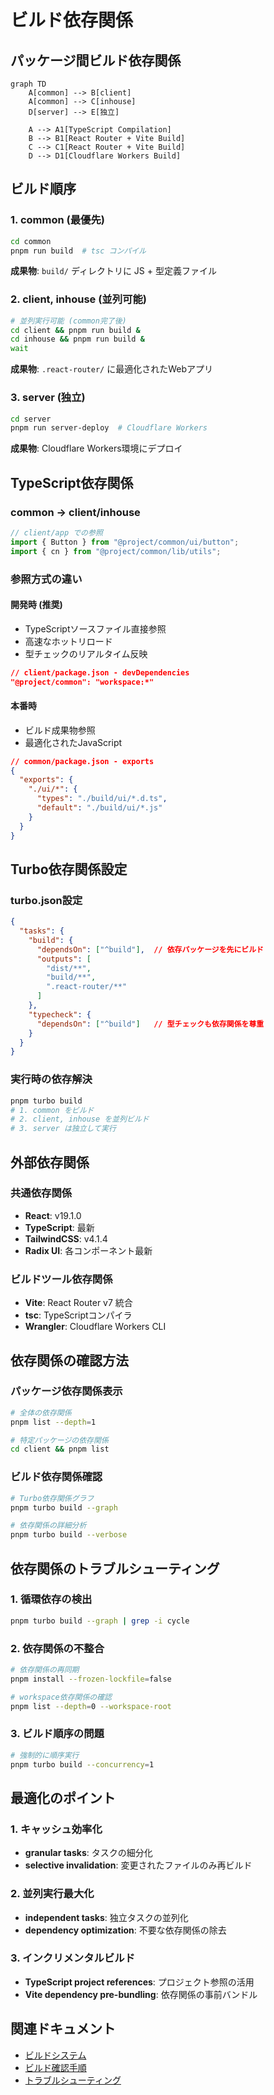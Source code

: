 # ビルド依存関係

## パッケージ間ビルド依存関係

```mermaid
graph TD
    A[common] --> B[client]
    A[common] --> C[inhouse]
    D[server] --> E[独立]
    
    A --> A1[TypeScript Compilation]
    B --> B1[React Router + Vite Build]
    C --> C1[React Router + Vite Build]
    D --> D1[Cloudflare Workers Build]
```

## ビルド順序

### 1. common (最優先)
```bash
cd common
pnpm run build  # tsc コンパイル
```

**成果物**: `build/` ディレクトリに JS + 型定義ファイル

### 2. client, inhouse (並列可能)
```bash
# 並列実行可能 (common完了後)
cd client && pnpm run build &
cd inhouse && pnpm run build &
wait
```

**成果物**: `.react-router/` に最適化されたWebアプリ

### 3. server (独立)
```bash
cd server
pnpm run server-deploy  # Cloudflare Workers
```

**成果物**: Cloudflare Workers環境にデプロイ

## TypeScript依存関係

### common → client/inhouse
```typescript
// client/app での参照
import { Button } from "@project/common/ui/button";
import { cn } from "@project/common/lib/utils";
```

### 参照方式の違い

#### 開発時 (推奨)
- TypeScriptソースファイル直接参照
- 高速なホットリロード
- 型チェックのリアルタイム反映

```json
// client/package.json - devDependencies
"@project/common": "workspace:*"
```

#### 本番時
- ビルド成果物参照
- 最適化されたJavaScript

```json
// common/package.json - exports
{
  "exports": {
    "./ui/*": {
      "types": "./build/ui/*.d.ts",
      "default": "./build/ui/*.js"
    }
  }
}
```

## Turbo依存関係設定

### turbo.json設定
```json
{
  "tasks": {
    "build": {
      "dependsOn": ["^build"],  // 依存パッケージを先にビルド
      "outputs": [
        "dist/**",
        "build/**", 
        ".react-router/**"
      ]
    },
    "typecheck": {
      "dependsOn": ["^build"]   // 型チェックも依存関係を尊重
    }
  }
}
```

### 実行時の依存解決
```bash
pnpm turbo build
# 1. common をビルド
# 2. client, inhouse を並列ビルド
# 3. server は独立して実行
```

## 外部依存関係

### 共通依存関係
- **React**: v19.1.0
- **TypeScript**: 最新
- **TailwindCSS**: v4.1.4
- **Radix UI**: 各コンポーネント最新

### ビルドツール依存関係
- **Vite**: React Router v7 統合
- **tsc**: TypeScriptコンパイラ
- **Wrangler**: Cloudflare Workers CLI

## 依存関係の確認方法

### パッケージ依存関係表示
```bash
# 全体の依存関係
pnpm list --depth=1

# 特定パッケージの依存関係
cd client && pnpm list
```

### ビルド依存関係確認
```bash
# Turbo依存関係グラフ
pnpm turbo build --graph

# 依存関係の詳細分析
pnpm turbo build --verbose
```

## 依存関係のトラブルシューティング

### 1. 循環依存の検出
```bash
pnpm turbo build --graph | grep -i cycle
```

### 2. 依存関係の不整合
```bash
# 依存関係の再同期
pnpm install --frozen-lockfile=false

# workspace依存関係の確認
pnpm list --depth=0 --workspace-root
```

### 3. ビルド順序の問題
```bash
# 強制的に順序実行
pnpm turbo build --concurrency=1
```

## 最適化のポイント

### 1. キャッシュ効率化
- **granular tasks**: タスクの細分化
- **selective invalidation**: 変更されたファイルのみ再ビルド

### 2. 並列実行最大化
- **independent tasks**: 独立タスクの並列化
- **dependency optimization**: 不要な依存関係の除去

### 3. インクリメンタルビルド
- **TypeScript project references**: プロジェクト参照の活用
- **Vite dependency pre-bundling**: 依存関係の事前バンドル

## 関連ドキュメント

- [ビルドシステム](./build-system.md)
- [ビルド確認手順](./verification.md)
- [トラブルシューティング](../development/troubleshooting.md)
